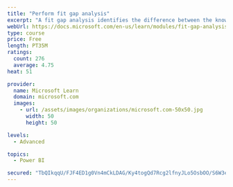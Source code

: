 ```yaml
---
title: "Perform fit gap analysis"
excerpt: "A fit gap analysis identifies the difference between the known requirements and the proposed or current solution. This module covers performing a fit gap analysis."
webUrl: https://docs.microsoft.com/en-us/learn/modules/fit-gap-analysis/
type: course
price: Free
length: PT35M
ratings:
  count: 276
  average: 4.75
heat: 51

provider:
  name: Microsoft Learn
  domain: microsoft.com
  images:
    - url: /assets/images/organizations/microsoft.com-50x50.jpg
      width: 50
      height: 50

levels:
  - Advanced

topics:
  - Power BI

secured: "TbQIkqqU/FJF4ED1g0Vn4mCkLDAG/Ky4togQd7Rcg2lfnyJLo5OsbOO/S6W3eF5Fx5Q3uivfvlcXIyihXOY4YcAqDbM7WYdTW/YlUNyOzW9yhrlLGm/PNYSfu8vqdICJVtfE/Ea4++yC67Vgqdq9ISp0jpRnxXl4maKZarES7h74BvPoOy9VLtjiGb2dpuOyweYulLa1Oiq7H/9eIZPbJGLpg+h/1xbg88AwTcqrbrefQghrgDfesLR5wk36+LGMAolvw7bdO7x7jZIiVOWdpnd01w/F61Q48L1GBOwcQuDnqOBiVs/Vup6GgdXJ8Yw4qpWuECQwwx5BBL8X8lBd3hC3DjrgzUDRNBViPSiAQtOMz1MhgNUvzVq7Y1bfChG1S4wMZIoNJP8pc32BzIZ4Yw==;I56LT/4Voam7ZGspWst/vA=="
---
```


